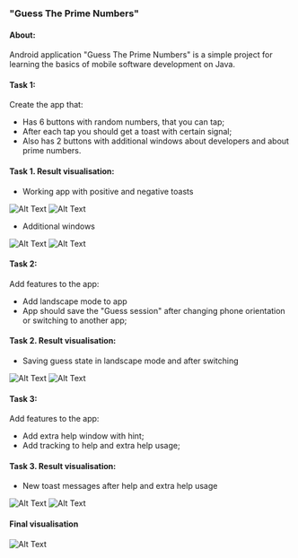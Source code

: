 ### "Guess The Prime Numbers"
#### About:
Android application "Guess The Prime Numbers" is a simple project for learning the basics of mobile software development on Java.
#### Task 1:
Create the app that:
- Has 6 buttons with random numbers, that you can tap;
- After each tap you should get a toast with certain signal;
- Also has 2 buttons with additional windows about developers and about prime numbers.
#### Task 1. Result visualisation:
* Working app with positive and negative toasts

![Alt Text](https://media.giphy.com/media/UkXwXVy62us1TkT2dg/giphy.gif)
![Alt Text](https://media.giphy.com/media/zau90uiGr5g8m9n2NS/giphy.gif)

* Additional windows

![Alt Text](https://media.giphy.com/media/wnsvLj4oo4CIhUlZJ6/giphy.gif)
![Alt Text](https://media.giphy.com/media/OupWijKSDoOUXydnKw/giphy.gif)
#### Task 2:
Add features to the app:
- Add landscape mode to app
- App should save the "Guess session" after changing phone orientation or switching to another app;
#### Task 2. Result visualisation:
* Saving guess state in landscape mode and after switching

![Alt Text](https://media.giphy.com/media/ss21bfPAVmzNzJgQxg/giphy.gif)
![Alt Text](https://media.giphy.com/media/TDsNFj2pdp5zVpwVFi/giphy.gif)
#### Task 3:
Add features to the app:
- Add extra help window with hint;
- Add tracking to help and extra help usage;
#### Task 3. Result visualisation:
* New toast messages after help and extra help usage

![Alt Text](https://media.giphy.com/media/AcBEwjJcUIaMzX3Kyt/giphy.gif)
![Alt Text](https://media.giphy.com/media/faCqSGHkrlxy2sDGIs/giphy.gif)

#### Final visualisation
![Alt Text](https://media.giphy.com/media/aQKDlZXNshhJgGdB6U/giphy.gif)

